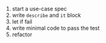 





1. start a use-case spec
1. write `describe` and `it` block
1. let if fail
1. write minimal code to pass the test
1. refactor
